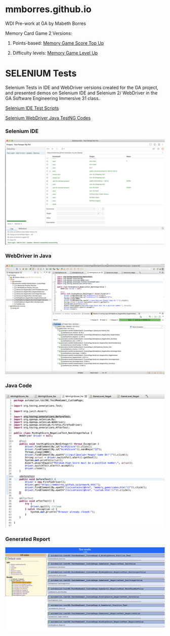 # mmborres.github.io

WDI Pre-work at GA by Mabeth Borres

Memory Card Game 2 Versions:

  1) Points-based: [Memory Game Score Top Up](https://mmborres.github.io/memory_game/)

  2) Difficulty levels: [Memory Game Level Up](https://mmborres.github.io/memgame_difficulty/)

# SELENIUM Tests 

Selenium Tests in IDE and WebDriver versions created for the GA project, and presented demos on Selenium IDE and Selenium 2/ WebDriver in the GA Software Engineering Immersive 31 class.

[Selenium IDE Test Scripts](https://github.com/mmborres/mmborres.github.io/tree/master/selenium)

[Selenium WebDriver Java TestNG Codes](https://github.com/mmborres/mmborres.github.io/tree/master/selenium/webdriver-java/package_automation.testNG.TestMemGame1_CustomPage)

### Selenium IDE

![Selenium IDE](img/1_SeleniumIDERun.png "Selenium IDE Run")

### WebDriver in Java

![WebDriver in Java](img/1_EclipseSetup.png "WebDriver in Java")

### Java Code

![Java Code](img/1_JavaTest.png "Java Code")

### Generated Report

![Generated Report](img/1_TestReport.png "Generated Report")
